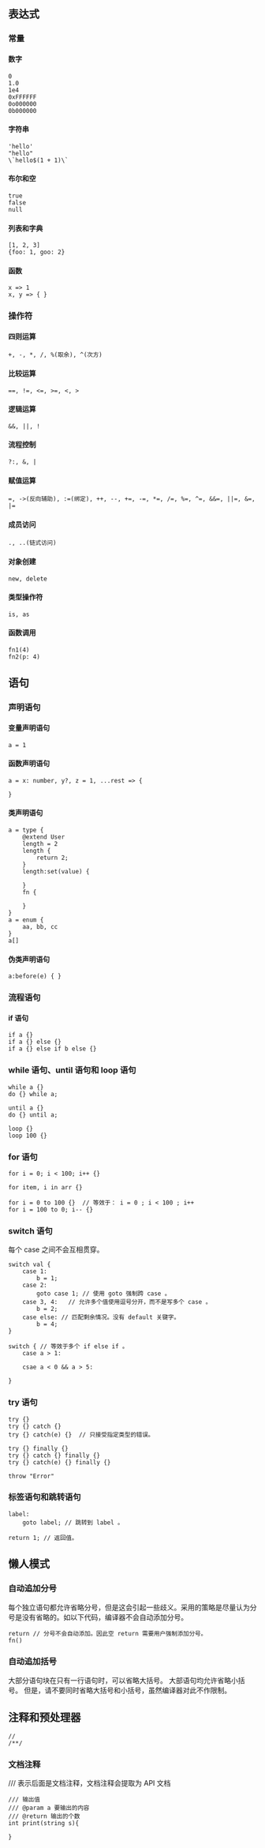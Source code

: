 
## 表达式

### 常量

#### 数字
```
0
1.0
1e4
0xFFFFFF
0o000000
0b000000
```

#### 字符串
```
'hello'
"hello"
\`hello$(1 + 1)\`
```

#### 布尔和空
```
true
false
null
```

#### 列表和字典
```
[1, 2, 3]
{foo: 1, goo: 2}
```
    
#### 函数
```
x => 1
x, y => { }
```

### 操作符

#### 四则运算
```
+, -, *, /, %(取余), ^(次方)
```

#### 比较运算
```
==, !=, <=, >=, <, >
```

#### 逻辑运算
```
&&, ||, !
```

#### 流程控制
```
?:, &, |
```

#### 赋值运算
```
=, ->(反向辅助), :=(绑定), ++, --, +=, -=, *=, /=, %=, ^=, &&=, ||=, &=, |=
```

#### 成员访问
```
., ..(链式访问)
```

#### 对象创建
```
new, delete
```

#### 类型操作符
```
is, as
```

#### 函数调用
```
fn1(4)
fn2(p: 4)
```

## 语句

### 声明语句

#### 变量声明语句
```
a = 1
```

#### 函数声明语句
```
a = x: number, y?, z = 1, ...rest => {

}
```

#### 类声明语句
```
a = type {
    @extend User
    length = 2
    length {
        return 2;
    }
    length:set(value) {
         
    }
    fn {

    }
}
a = enum {
    aa, bb, cc
}
a[]
```

#### 伪类声明语句
```
a:before(e) { }
```

### 流程语句
    
#### if 语句
```
if a {}
if a {} else {}
if a {} else if b else {}
```

### while 语句、until 语句和 loop 语句
```
while a {}
do {} while a;

until a {}
do {} until a;

loop {}
loop 100 {}
```

### for 语句
```
for i = 0; i < 100; i++ {}   

for item, i in arr {}

for i = 0 to 100 {}  // 等效于： i = 0 ; i < 100 ; i++
for i = 100 to 0; i-- {}
```

### switch 语句
每个 case 之间不会互相贯穿。

```
switch val {
    case 1:
        b = 1;
    case 2:
        goto case 1; // 使用 goto 强制跨 case 。
    case 3, 4:   // 允许多个值使用逗号分开，而不是写多个 case 。
        b = 2;
    case else: // 匹配剩余情况。没有 default 关键字。
        b = 4;
}

switch { // 等效于多个 if else if 。
    case a > 1:
    
    csae a < 0 && a > 5:
    
}
```

### try 语句
```
try {}
try {} catch {}
try {} catch(e) {}  // 只接受指定类型的错误。

try {} finally {}
try {} catch {} finally {}
try {} catch(e) {} finally {}

throw "Error"
```

### 标签语句和跳转语句
```
label: 
    goto label; // 跳转到 label 。
    
return 1; // 返回值。
```

## 懒人模式

### 自动追加分号
每个独立语句都允许省略分号，但是这会引起一些歧义。采用的策略是尽量认为分号是没有省略的。如以下代码，编译器不会自动添加分号。
    
    return // 分号不会自动添加。因此空 return 需要用户强制添加分号。
    fn() 

### 自动追加括号
大部分语句块在只有一行语句时，可以省略大括号。
大部语句均允许省略小括号。
但是，请不要同时省略大括号和小括号，虽然编译器对此不作限制。

## 注释和预处理器
```
//
/**/
```

### 文档注释

/// 表示后面是文档注释，文档注释会提取为 API 文档
    
    /// 输出值
    /// @param a 要输出的内容
    /// @return 输出的个数
    int print(string s){
    
    }
